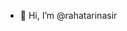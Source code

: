 - 👋 Hi, I’m @rahatarinasir


<!---
rahatarinasir/rahatarinasir is a ✨ special ✨ repository because its `README.md` (this file) appears on your GitHub profile.
You can click the Preview link to take a look at your changes.
--->
